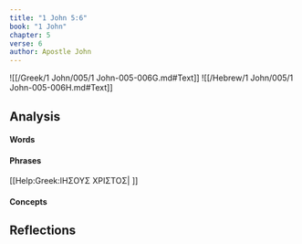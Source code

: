 ```yaml
---
title: "1 John 5:6"
book: "1 John"
chapter: 5
verse: 6
author: Apostle John
---
```

![[/Greek/1 John/005/1 John-005-006G.md#Text]]
![[/Hebrew/1 John/005/1 John-005-006H.md#Text]]

## Analysis

#### Words

#### Phrases

[[Help:Greek:ΙΗΣΟΥΣ ΧΡΙΣΤΟΣ| ]]

#### Concepts

## Reflections
